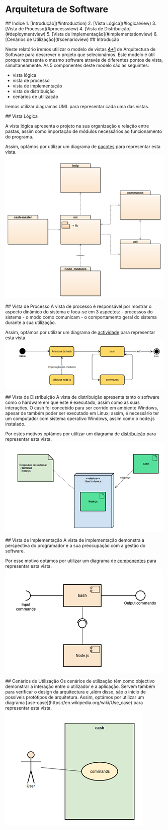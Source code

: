 # Arquitetura de Software

<a name="index"/>
## Índice
1. [Introdução](#introduction)
2. [Vista Lógica](#logicalview)
3. [Vista de Processo](#processview)
4. [Vista de Distribuição](#deploymentview)
5. [Vista de Implementação](#implementationview)
6. [Cenários de Utilização](#scenarioview)

<a name="introduction"/>
## Introdução

Neste relatório iremos utilizar o modelo de vistas [**4+1**](https://en.wikipedia.org/wiki/4%2B1_architectural_view_model) de Arquitectura de Software para descrever o projeto que selecionámos. Este modelo é útil porque representa o mesmo software através de diferentes pontos de vista, simultaneamente. As 5 componentes deste modelo são as seguintes:
 - vista lógica
 - vista de processo
 - vista de implementação
 - vista de distribuição
 - cenários de utilização


Iremos utilizar diagramas UML para representar cada uma das vistas.



<a name="logicalview"/>
## Vista Lógica

A vista lógica apresenta o projeto na sua organização e relação entre pastas, assim como importação de módulos necessários ao funcionamento do programa.

Assim, optámos por utilizar um diagrama de [pacotes](https://en.wikipedia.org/wiki/Package_diagram) para representar esta vista.
<img src="views/Logicalview.png" width=700 />

<a name="processview"/>
## Vista de Processo
A vista de processo é responsável por mostrar o aspecto dinâmico do sistema e foca-se em 3 aspectos:
- processos do sistema
- o modo como comunicam
- o comportamento geral do sistema durante a sua utilização. 

Assim, optámos por utilizar um diagrama de [actividade](https://en.wikipedia.org/wiki/Activity_diagram) para representar esta vista.
<img src="views/ProcessView.png" />

<a name="deploymentview"/>
## Vista de Distribuição
A vista de distribuição apresenta tanto o software como o hardware em que este é executado, assim como as suas interações. O cash foi concebido para ser corrido em ambiente Windows, apesar de também poder ser executado em Linux; assim, é necessário ter um computador com sistema operativo Windows, assim como o node.js instalado.

Por estes motivos optámos por utilizar um diagrama de [distribuição](https://en.wikipedia.org/wiki/Deployment_diagram) para representar esta vista.
<img src="views/deploymentview.png" />

<a name="implementationview"/>
## Vista de Implementação
A vista de implementação demonstra a perspectiva do programador e a sua preocupação com a gestão do software.

Por esse motivo optámos por utilizar um diagrama de [componentes](https://en.wikipedia.org/wiki/Component_diagram) para representar esta vista.
<img src="views/ASW-ImplementationView.png" />


<a name="scenarioview"/>
## Cenários de Utilização
Os cenários de utilização têm como objectivo demonstrar a interação entre o utilizador e a aplicação. Servem também para verificar o design da arquitectura e ,além disso, são o inicio de possíveis protótipos de arquitetura.
Assim, optámos por utilizar um diagrama [use-case](https://en.wikipedia.org/wiki/Use_case) para representar esta vista.
<img src ="views/ScenarioView.png" />
